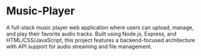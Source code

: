 # Music-Player
A full-stack music player web application where users can upload, manage, and play their favorite audio tracks. Built using Node.js, Express, and HTML/CSS/JavaScript, this project features a backend-focused architecture with API support for audio streaming and file management.
